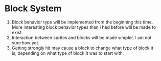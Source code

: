 # Block System
1. Block behavior type will be implemented from the beginning this time.
More interesting block behavior types than I had before will be made to
exist.
2. Interaction between sprites and blocks will be made simpler.  I am not
sure how yet.
3. Getting strongly hit may cause a block to change what type of block it
is, depending on what type of block it was to start with.
